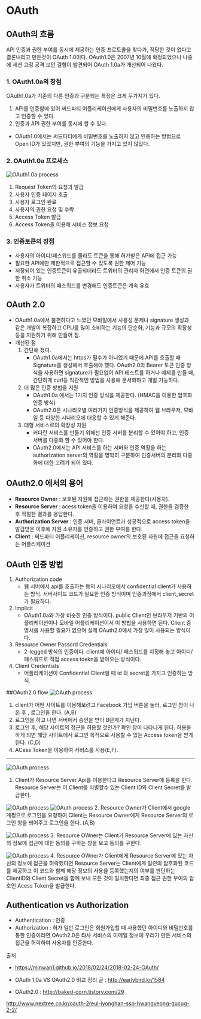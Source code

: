# OAuth

## OAuth의 흐름
API 인증과 권한 부여를 동시에 제공하는 인증 프로토콜을 찾다가, 적당한 것이 없다고 결론내리고 만든것이 OAuth 1.0이다. OAuth1.0은 2007년 10월에 확정되었으나 나중에 세션 고정 공격 보안 결함이 발견되어 OAuth 1.0a가 개선되어 나왔다.

### 1. OAuth1.0a의 장점
OAuth1.0a가 기존의 다른 인증과 구분되는 특징은 크게 두가지가 있다.
1. API를 인증함에 있어 써드파티 어플리케이션에게 사용자의 비밀번호를 노출하지 않고 인증할 수 있다.
2. 인증과 API 권한 부여를 동시에 할 수 있다.
- OAuth1.0에서는 써드파티에게 비밀번호를 노출하지 않고 인증하는 방법으로 Open ID가 있었지만, 권한 부여의 기능을 가지고 있지 않았다.


### 2. OAuth1.0a 프로세스
![OAuth1.0a process](./../../assets/oauth1.0a_process.png)
1. Request Token의 요청과 발급
2. 사용자 인증 페이지 호출
3. 사용자 로그인 완료
4. 사용자의 권한 요청 및 수락
5. Access Token 발급
6. Access Token을 이용해 서비스 정보 요청

### 3. 인증토큰의 장점
- 사용자의 아이디/패스워드를 몰라도 토큰을 통해 허가받은 API에 접근 가능
- 필요한 API에만 제한적으로 접근할 수 있도록 권한 제어 가능
- 저장되어 있는 인증토큰이 유출되더라도 트위터의 관리자 화면에서 인증 토큰의 권한 취소 가능
- 사용자가 트위터의 패스워드를 변경해도 인증토큰은 계속 유효

## OAuth 2.0
- OAuth1.0a에서 불편하다고 느꼈던 모바일에서 사용성 문제나 signature 생성과 같은 개발이 복잡하고 CPU를 많이 소비하는 기능의 단순화, 기능과 규모의 확장성 등을 지원하기 위해 만들어 짐.
- 개선된 점
    1. 간단해 졌다.
        - OAuth1.0a에서는 https가 필수가 아니었기 때문에 API를 호출할 때 Signature를 생성해서 호출해야 했다. OAuth2.0의 Bearer 토큰 인증 방식을 사용하면 signature가 필요없어 API 테스트를 하거나 예제를 만들 때, 간단하게 curl등 직관적인 방법을 사용해 문서화하고 개발 가능하다.
    2. 더 많은 인증 방법을 지원
        - OAuth1.0a 에서는 1가지 인증 방식을 제공한다. (HMAC을 이용한 암호화 인증 방식)
        - OAuth2.0은 시나리오별 여러가지 인증방식을 제공하여 웹 브라우저, 모바일 등 다양한 시나리오에 대응할 수 있게 해준다.
    3. 대형 서비스로의 확장성 지원
        - 커다란 서비스를 만들기 위해선 인증 서버를 분리할 수 있어야 하고, 인증 서버를 다중화 할 수 있어야 한다.
        - OAuth2.0에서는 API 서비스를 하는 서버와 인증 역활을 하는 authorization server의 역활을 명학히 구분하여 인증서버의 분리화 다중화에 대한 고려가 되어 있다.

## OAuth2.0 에서의 용어
- **Resource Owner** : 보호된 자원에 접근하는 권한을 제공한다(사용자). 
- **Resource Server** : acess token을 이용하여 요청을 수신할 때, 권한을 검증한 후 적절한 결과를 응답한다.
- **Authorization Server** : 인증 서버, 클라이언트가 성공적으로 access token을 발급받은 이후에 자원 소유자를 인증하고 권한 부여를 한다.
- **Client** : 써드파티 어플리케이션, resource owner의 보호된 자원에 접근을 요청하는 어플리케이션

## OAuth 인증 방법
1. Authorization code
    - 웹 서버에서 api를 호출하는 등의 시나리오에서 confidential client가 사용하는 방식. 서버사이드 코드가 필요한 인증 방식이며 인증과정에서 client_secret가 필요하다.
2. Implicit
    - OAuth1.0a와 가장 비슷한 인증 방식이다. public Client인 브라우저 기반의 어플리케이션이나 모바일 어플리케이션이서 이 방법을 사용하면 된다. Client 증명서를 사용할 필요가 없으며 실제 OAuth2.0에서 가장 많이 사용되는 방식이다.
3. Resource Owner Passord Credentials
    - 2-legged 방식의 인증이다. client에 아이디/ 패스워드를 지정해 놓고 아이디/패스워드로 직접 access toekn을 받아오는 방식이다.
4. Client Credentials
    - 어플리케이션이  Confidential Client일 때 id 와 secret을 가지고 인증하는 방식.

##OAuth2.0 flow
![OAuth process](./../../assets/oauth2.0_flow.png)
1. client가 어떤 사이트를 이용해보려고 Facebook 가입 버튼을 눌러, 로그인 창이 나온 후 , 로그인을 한다. (A,B)
2. 로그인을 하고 나면 서버에서 승인을 받아 B단계가 지난다.
3. 로그인 후, 해당 사이트의 접근을 허용할 것인가? 확인 창이 나타나게 된다. 허용을 하게 되면 해당 사이트에서 로그인 목적으로 사용할 수 있는 Access token을 받게 된다. (C,D)
4. ACess Token을 이용하여 서비스를 사용(E,F).
---
![OAuth process](./../../assets/oauth_flow1.png)
1. Client가 Resource Server Api를 이용한다고 Resource Server에 등록을 한다. Resource Server는 이 Client를 식별할수 있는 Client ID와 Client Secret를 발급한다.

![OAuth process](./../../assets/oauth_flow2.png)
![OAuth process](./../../assets/oauth_flow3.png)
2. Resource Owner가 Client에서 google 계쩡으로 로그인을 요청하여 Client는 Resource Owner에게 Resource Server의 로그인 창을 띄어주고 로그인을 한다. (A,B)

![OAuth process](./../../assets/oauth_flow4.png)
3. Resource OWner는 Client가 Resource Server에 있는 자신의 정보에 접근에 대한 동의를 구하는 창을 보고 동의를 구한다. 

![OAuth process](./../../assets/oauth_flow5.png)
4. Resource OWner가 Client에게 Resource Server에 있는 자신의 정보에 접근을 허락했다면 Resource Server는 Client에게 일련의 암호화된 코드를 제공하고 이 코드와 함꼐 해당 정보의 사용을 등록했는지의 여부를 판단하는 ClientID와 Client Secret을 함꼐 보내 모든 것이 일치한다면 최종 접근 권한 부여의 암호인 Acess Token을 발급한다.


## Authentication vs Authorization
- Authentication : 인증
- Authorization : 허가
일반 로그인은 회원가입할 때 사용했던 아이디와 비밀번호를 통한 인증이라면 OAuth2.0은 타사 서비스의 이메일 정보에 우리가 만든 서비스의 접근을 허락하여 사용자를 인증한다.

출처
- https://minwan1.github.io/2018/02/24/2018-02-24-OAuth/

- OAuth 1.0a VS OAuth2.0 비교 정리 글 : http://earlybird.kr/1584
- OAuth2.0 : http://baked-corn.tistory.com/29

http://www.nextree.co.kr/oauth-2reul-iyonghan-sso-hwangyeong-gucug-2-2/

